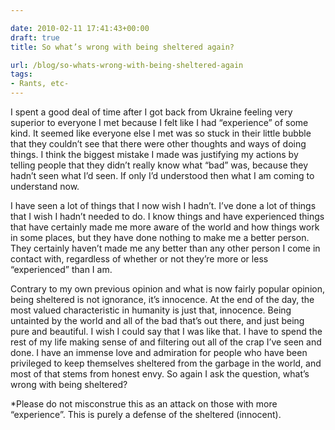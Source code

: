 ```yaml
---

date: 2010-02-11 17:41:43+00:00
draft: true
title: So what’s wrong with being sheltered again?

url: /blog/so-whats-wrong-with-being-sheltered-again
tags:
- Rants, etc-
---
```


I spent a good deal of time after I got back from Ukraine feeling very superior to everyone I met because I felt like I had “experience” of some kind. It seemed like everyone else I met was so stuck in their little bubble that they couldn’t see that there were other thoughts and ways of doing things. I think the biggest mistake I made was justifying my actions by telling people that they didn’t really know what “bad” was, because they hadn’t seen what I’d seen. If only I’d understood then what I am coming to understand now. 




I have seen a lot of things that I now wish I hadn’t. I’ve done a lot of things that I wish I hadn’t needed to do. I know things and have experienced things that have certainly made me more aware of the world and how things work in some places, but they have done nothing to make me a better person. They certainly haven’t made me any better than any other person I come in contact with, regardless of whether or not they’re more or less “experienced” than I am. 




Contrary to my own previous opinion and what is now fairly popular opinion, being sheltered is not ignorance, it’s innocence. At the end of the day, the most valued characteristic in humanity is just that, innocence. Being untainted by the world and all of the bad that’s out there, and just being pure and beautiful. I wish I could say that I was like that. I have to spend the rest of my life making sense of and filtering out all of the crap I’ve seen and done. I have an immense love and admiration for people who have been privileged to keep themselves sheltered from the garbage in the world, and most of that stems from honest envy. So again I ask the question, what’s wrong with being sheltered? 




*Please do not misconstrue this as an attack on those with more “experience”. This is purely a defense of the sheltered (innocent). 
